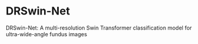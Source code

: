 # DRSwin-Net
DRSwin-Net: A multi-resolution Swin Transformer classification model for ultra-wide-angle fundus images
